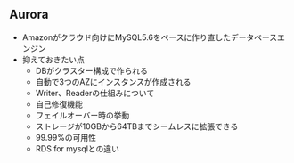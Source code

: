 ## Aurora
* Amazonがクラウド向けにMySQL5.6をベースに作り直したデータベースエンジン
* 抑えておきたい点
  * DBがクラスター構成で作られる
  * 自動で3つのAZにインスタンスが作成される
  * Writer、Readerの仕組みについて
  * 自己修復機能
  * フェイルオーバー時の挙動
  * ストレージが10GBから64TBまでシームレスに拡張できる
  * 99.99%の可用性
  * RDS for mysqlとの違い
